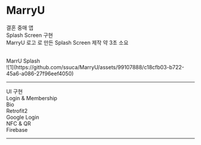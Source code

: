 # MarryU
결혼 중매 앱 <br>
Splash Screen 구현 <br>
MarryU 로고 로 만든 Splash Screen 제작 
약 3초 소요 
<br>
<br>
<div>MarrU Splash</div>
![1](https://github.com/ssuca/MarryU/assets/99107888/c18cfb03-b722-45a6-a086-27f96eef4050)

<hr>
UI 구현 <br>
Login & Membership <br>
Bio <br>
Retrofit2 <br>
Google Login <br>
NFC & QR <br>
Firebase <br>


<hr>
